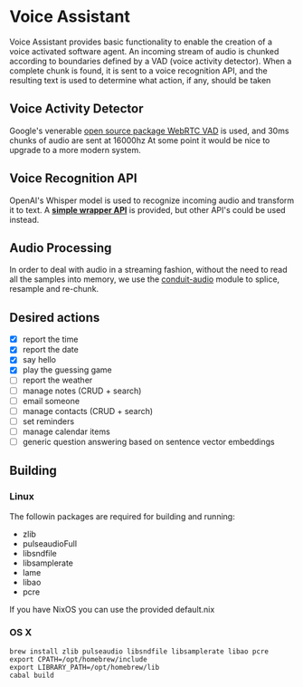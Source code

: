 # Voice Assistant
Voice Assistant provides basic functionality to enable the creation of a voice activated software agent.
An incoming stream of audio is chunked according to boundaries defined by a VAD (voice activity detector).
When a complete chunk is found, it is sent to a voice recognition API, and the resulting text is used to determine
what action, if any, should be taken

## Voice Activity Detector
Google's venerable [open source package WebRTC VAD](https://hackage.haskell.org/package/webrtc-vad) is used, and 30ms chunks of audio are sent at 16000hz
At some point it would be nice to upgrade to a more modern system.

## Voice Recognition API

OpenAI's Whisper model is used to recognize incoming audio and transform it to text.
A [**simple wrapper API**](https://gitlab.com/ludflu/whisper-asr) is provided, but other API's could be used instead.

## Audio Processing

In order to deal with audio in a streaming fashion, without the need to read all the samples into memory,
we use the [conduit-audio](https://hackage.haskell.org/package/conduit-audio) module to splice, resample and re-chunk.

## Desired actions

- [x] report the time
- [x] report the date
- [x] say hello
- [x] play the guessing game
- [ ] report the weather
- [ ] manage notes (CRUD + search)
- [ ] email someone
- [ ] manage contacts (CRUD + search)
- [ ] set reminders
- [ ] manage calendar items
- [ ] generic question answering based on sentence vector embeddings

## Building

### Linux

The followin packages are required for building and running:

 - zlib
 - pulseaudioFull
 - libsndfile
 - libsamplerate
 - lame
 - libao
 - pcre

If you have NixOS you can use the provided default.nix

### OS X

```
brew install zlib pulseaudio libsndfile libsamplerate libao pcre
export CPATH=/opt/homebrew/include
export LIBRARY_PATH=/opt/homebrew/lib
cabal build
```
